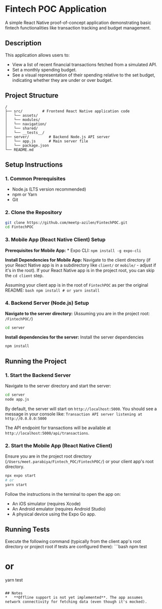 # Fintech POC Application

A simple React Native proof-of-concept application demonstrating basic fintech functionalities like transaction tracking and budget management.

## Description

This application allows users to:
*   View a list of recent financial transactions fetched from a simulated API.
*   Set a monthly spending budget.
*   See a visual representation of their spending relative to the set budget, indicating whether they are under or over budget.

## Project Structure

```
/
├── src/         # Frontend React Native application code
│   └── assets/
│   └── modules/
│   └── navigation/
│   └── shared/
│   └── __tests__/
├── server/         # Backend Node.js API server
│   └── app.js      # Main server file
│   └── package.json
└── README.md
```

## Setup Instructions

### 1. Common Prerequisites

*   Node.js (LTS version recommended)
*   npm or Yarn
*   Git

### 2. Clone the Repository

```bash
git clone https://github.com/meetp-azilen/FintechPOC.git
cd FintechPOC
```

### 3. Mobile App (React Native Client) Setup

**Prerequisites for Mobile App:**
    *   Expo CLI: `npm install -g expo-cli`

**Install Dependencies for Mobile App:**
Navigate to the client directory (if your React Native app is in a subdirectory like `client/` or `mobile/` - adjust if it's in the root). If your React Native app is in the project root, you can skip the `cd client` step.

Assuming your client app is in the root of `FintechPOC` as per the original README:
    ```bash
    npm install
    # or
    yarn install
    ```

### 4. Backend Server (Node.js) Setup

**Navigate to the server directory:**
(Assuming you are in the project root: `/FintechPOC/`)
```bash
cd server
```

**Install dependencies for the server:**
Install the server dependencies
```bash
npm install
```

## Running the Project

### 1. Start the Backend Server

Navigate to the server directory and start the server:
```bash
cd server
node app.js
```
By default, the server will start on `http://localhost:5000`. You should see a message in your console like:
`Transaction API server listening at http://0.0.0.0:5000`

The API endpoint for transactions will be available at `http://localhost:5000/api/transactions`.

### 2. Start the Mobile App (React Native Client)

Ensure you are in the project root directory (`/Users/meet.parabiya/Fintech_POC/FintechPOC/`) or your client app's root directory.
```bash
npx expo start
# or
yarn start
```
Follow the instructions in the terminal to open the app on:
*   An iOS simulator (requires Xcode)
*   An Android emulator (requires Android Studio)
*   A physical device using the Expo Go app.

## Running Tests

Execute the following command (typically from the client app's root directory or project root if tests are configured there):
    ```bash
npm test
# or
yarn test
```

## Notes
*   **Offline support is not yet implemented**. The app assumes network connectivity for fetching data (even though it's mocked).
